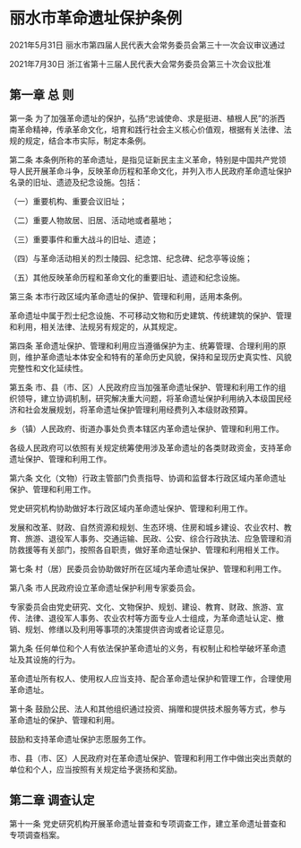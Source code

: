 # 丽水市革命遗址保护条例

2021年5月31日 丽水市第四届人民代表大会常务委员会第三十一次会议审议通过

2021年7月30日 浙江省第十三届人民代表大会常务委员会第三十次会议批准

<!-- INFO END -->

## 第一章  总  则

第一条 为了加强革命遗址的保护，弘扬“忠诚使命、求是挺进、植根人民”的浙西南革命精神，传承革命文化，培育和践行社会主义核心价值观，根据有关法律、法规的规定，结合本市实际，制定本条例。

第二条 本条例所称的革命遗址，是指见证新民主主义革命，特别是中国共产党领导人民开展革命斗争，反映革命历程和革命文化，并列入市人民政府革命遗址保护名录的旧址、遗迹及纪念设施。包括：

（一）重要机构、重要会议旧址；

（二）重要人物故居、旧居、活动地或者墓地；

（三）重要事件和重大战斗的旧址、遗迹；

（四）与革命活动相关的烈士陵园、纪念馆、纪念碑、纪念亭等设施；

（五）其他反映革命历程和革命文化的重要旧址、遗迹和纪念设施。

第三条 本市行政区域内革命遗址的保护、管理和利用，适用本条例。

革命遗址中属于烈士纪念设施、不可移动文物和历史建筑、传统建筑的保护、管理和利用，相关法律、法规另有规定的，从其规定。

第四条 革命遗址保护、管理和利用应当遵循保护为主、统筹管理、合理利用的原则，维护革命遗址本体安全和特有的革命历史风貌，保持和呈现历史真实性、风貌完整性和文化延续性。

第五条 市、县（市、区）人民政府应当加强革命遗址保护、管理和利用工作的组织领导，建立协调机制，研究解决重大问题，将革命遗址保护利用纳入本级国民经济和社会发展规划，将革命遗址保护管理利用经费列入本级财政预算。

乡（镇）人民政府、街道办事处负责本辖区内革命遗址保护、管理和利用工作。

各级人民政府可以依照有关规定统筹使用涉及革命遗址的各类财政资金，支持革命遗址保护、管理和利用工作。

第六条 文化（文物）行政主管部门负责指导、协调和监督本行政区域内革命遗址保护、管理和利用工作。

党史研究机构协助做好本行政区域内革命遗址保护、管理和利用工作。

发展和改革、财政、自然资源和规划、生态环境、住房和城乡建设、农业农村、教育、旅游、退役军人事务、交通运输、民政、公安、综合行政执法、应急管理和消防救援等有关部门，按照各自职责，做好革命遗址保护、管理和利用相关工作。

第七条 村（居）民委员会协助做好所在区域内革命遗址保护、管理和利用工作。

第八条 市人民政府设立革命遗址保护利用专家委员会。

专家委员会由党史研究、文化、文物保护、规划、建设、教育、财政、旅游、宣传、法律、退役军人事务、农业农村等方面专业人士组成，为革命遗址认定、撤销、规划、修缮以及利用等事项的决策提供咨询或者论证意见。

第九条 任何单位和个人有依法保护革命遗址的义务，有权制止和检举破坏革命遗址及其设施的行为。

革命遗址所有权人、使用权人应当支持、配合革命遗址保护和管理工作，合理使用革命遗址。

第十条 鼓励公民、法人和其他组织通过投资、捐赠和提供技术服务等方式，参与革命遗址的保护、管理和利用。

鼓励和支持革命遗址保护志愿服务工作。

市、县（市、区）人民政府对在革命遗址保护、管理和利用工作中做出突出贡献的单位和个人，应当按照有关规定给予褒扬和奖励。

## 第二章  调查认定

第十一条 党史研究机构开展革命遗址普查和专项调查工作，建立革命遗址普查和专项调查档案。

